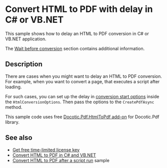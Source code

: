 # Convert HTML to PDF with delay in C# or VB.NET
This sample shows how to delay an HTML to PDF conversion in C# or VB.NET application.

The [Wait before conversion](https://bitmiracle.com/pdf-library/html-pdf/#after-delay) section contains additional information.

## Description

There are cases when you might want to delay an HTML to PDF conversion. For example, when you want to convert a page, that executes a script after loading. 

For such cases, you can set up the delay in [conversion start options](https://api.docotic.com/htmltopdf/conversionstartoptions) inside the `HtmlConversionOptions`. Then pass the options to the `CreatePdfAsync` method.

This sample code uses free [Docotic.Pdf.HtmlToPdf add-on](https://www.nuget.org/packages/BitMiracle.Docotic.Pdf.HtmlToPdf/) for Docotic.Pdf library.

## See also
* [Get free time-limited license key](https://bitmiracle.com/pdf-library/download)
* [Convert HTML to PDF in C# and VB.NET](https://bitmiracle.com/pdf-library/html-pdf/convert)
* [Convert HTML to PDF after a script run](/Samples/HtmlToPdf/ConvertAfterScriptRun) sample